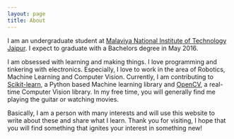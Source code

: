 ```yaml
---
layout: page
title: About
---
```


I am an undergraduate student at [Malaviya National Institute of Technology Jaipur](http://mnit.ac.in/). I expect to graduate with a Bachelors degree in May 2016.

I am obsessed with learning and making things. I love programming and tinkering with electronics. Especially, I love to work in the area of Robotics, Machine Learning and Computer Vision. Currently, I am contributing to [Scikit-learn](http://scikit-learn.org/stable/), a Python based Machine learning library and [OpenCV](http://opencv.org/), a real-time Computer Vision library. In my free time, you will generally find me playing the guitar or watching movies. 

Basically, I am a person with many interests and will use this website to write about these and share what I learn. Thank you for visiting, I hope that you will find something that ignites your interest in something new!
